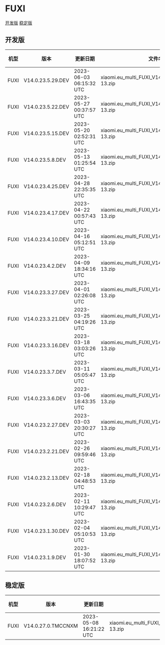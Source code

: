 # FUXI
[开发版](#开发版)  [稳定版](#稳定版)
## 开发版
| 机型 | 版本 | 更新日期 | 文件名 | 大小 | 下载链接 |
| ---- | ---- | ---- | ---- | ---- | ---- |
| FUXI | V14.0.23.5.29.DEV | 2023-06-03 06:15:32 UTC | xiaomi.eu_multi_FUXI_V14.0.23.5.29.DEV_v14-13.zip | 5.9 GB | [SourceForge](https://sourceforge.net/projects/xiaomi-eu-multilang-miui-roms/files/xiaomi.eu/MIUI-WEEKLY-RELEASES/V14.0.23.5.29.DEV/xiaomi.eu_multi_FUXI_V14.0.23.5.29.DEV_v14-13.zip/download) |
| FUXI | V14.0.23.5.22.DEV | 2023-05-27 00:37:57 UTC | xiaomi.eu_multi_FUXI_V14.0.23.5.22.DEV_v14-13.zip | 5.9 GB | [SourceForge](https://sourceforge.net/projects/xiaomi-eu-multilang-miui-roms/files/xiaomi.eu/MIUI-WEEKLY-RELEASES/V14.0.23.5.22.DEV/xiaomi.eu_multi_FUXI_V14.0.23.5.22.DEV_v14-13.zip/download) |
| FUXI | V14.0.23.5.15.DEV | 2023-05-20 02:52:31 UTC | xiaomi.eu_multi_FUXI_V14.0.23.5.15.DEV_v14-13.zip | 5.9 GB | [SourceForge](https://sourceforge.net/projects/xiaomi-eu-multilang-miui-roms/files/xiaomi.eu/MIUI-WEEKLY-RELEASES/V14.0.23.5.15.DEV/xiaomi.eu_multi_FUXI_V14.0.23.5.15.DEV_v14-13.zip/download) |
| FUXI | V14.0.23.5.8.DEV | 2023-05-13 01:25:54 UTC | xiaomi.eu_multi_FUXI_V14.0.23.5.8.DEV_v14-13.zip | 5.9 GB | [SourceForge](https://sourceforge.net/projects/xiaomi-eu-multilang-miui-roms/files/xiaomi.eu/MIUI-WEEKLY-RELEASES/V14.0.23.5.8.DEV/xiaomi.eu_multi_FUXI_V14.0.23.5.8.DEV_v14-13.zip/download) |
| FUXI | V14.0.23.4.25.DEV | 2023-04-28 22:35:35 UTC | xiaomi.eu_multi_FUXI_V14.0.23.4.25.DEV_v14-13.zip | 5.9 GB | [SourceForge](https://sourceforge.net/projects/xiaomi-eu-multilang-miui-roms/files/xiaomi.eu/MIUI-WEEKLY-RELEASES/V14.0.23.4.25.DEV/xiaomi.eu_multi_FUXI_V14.0.23.4.25.DEV_v14-13.zip/download) |
| FUXI | V14.0.23.4.17.DEV | 2023-04-22 00:57:43 UTC | xiaomi.eu_multi_FUXI_V14.0.23.4.17.DEV_v14-13.zip | 5.9 GB | [SourceForge](https://sourceforge.net/projects/xiaomi-eu-multilang-miui-roms/files/xiaomi.eu/MIUI-WEEKLY-RELEASES/V14.0.23.4.17.DEV/xiaomi.eu_multi_FUXI_V14.0.23.4.17.DEV_v14-13.zip/download) |
| FUXI | V14.0.23.4.10.DEV | 2023-04-16 05:12:51 UTC | xiaomi.eu_multi_FUXI_V14.0.23.4.10.DEV_v14-13.zip | 5.9 GB | [SourceForge](https://sourceforge.net/projects/xiaomi-eu-multilang-miui-roms/files/xiaomi.eu/MIUI-WEEKLY-RELEASES/V14.0.23.4.10.DEV/xiaomi.eu_multi_FUXI_V14.0.23.4.10.DEV_v14-13.zip/download) |
| FUXI | V14.0.23.4.2.DEV | 2023-04-09 18:34:16 UTC | xiaomi.eu_multi_FUXI_V14.0.23.4.2.DEV_v14-13.zip | 5.9 GB | [SourceForge](https://sourceforge.net/projects/xiaomi-eu-multilang-miui-roms/files/xiaomi.eu/MIUI-WEEKLY-RELEASES/V14.0.23.4.2.DEV/xiaomi.eu_multi_FUXI_V14.0.23.4.2.DEV_v14-13.zip/download) |
| FUXI | V14.0.23.3.27.DEV | 2023-04-01 02:26:08 UTC | xiaomi.eu_multi_FUXI_V14.0.23.3.27.DEV_v14-13.zip | 5.9 GB | [SourceForge](https://sourceforge.net/projects/xiaomi-eu-multilang-miui-roms/files/xiaomi.eu/MIUI-WEEKLY-RELEASES/V14.0.23.3.27.DEV/xiaomi.eu_multi_FUXI_V14.0.23.3.27.DEV_v14-13.zip/download) |
| FUXI | V14.0.23.3.21.DEV | 2023-03-25 04:19:26 UTC | xiaomi.eu_multi_FUXI_V14.0.23.3.21.DEV_v14-13.zip | 5.9 GB | [SourceForge](https://sourceforge.net/projects/xiaomi-eu-multilang-miui-roms/files/xiaomi.eu/MIUI-WEEKLY-RELEASES/V14.0.23.3.21.DEV/xiaomi.eu_multi_FUXI_V14.0.23.3.21.DEV_v14-13.zip/download) |
| FUXI | V14.0.23.3.16.DEV | 2023-03-18 03:03:26 UTC | xiaomi.eu_multi_FUXI_V14.0.23.3.16.DEV_v14-13.zip | 5.9 GB | [SourceForge](https://sourceforge.net/projects/xiaomi-eu-multilang-miui-roms/files/xiaomi.eu/MIUI-WEEKLY-RELEASES/V14.0.23.3.16.DEV/xiaomi.eu_multi_FUXI_V14.0.23.3.16.DEV_v14-13.zip/download) |
| FUXI | V14.0.23.3.7.DEV | 2023-03-11 05:05:47 UTC | xiaomi.eu_multi_FUXI_V14.0.23.3.7.DEV_v14-13.zip | 5.9 GB | [SourceForge](https://sourceforge.net/projects/xiaomi-eu-multilang-miui-roms/files/xiaomi.eu/MIUI-WEEKLY-RELEASES/V14.0.23.3.7.DEV/xiaomi.eu_multi_FUXI_V14.0.23.3.7.DEV_v14-13.zip/download) |
| FUXI | V14.0.23.3.6.DEV | 2023-03-06 16:43:35 UTC | xiaomi.eu_multi_FUXI_V14.0.23.3.6.DEV_v14-13.zip | 5.9 GB | [SourceForge](https://sourceforge.net/projects/xiaomi-eu-multilang-miui-roms/files/xiaomi.eu/MIUI-WEEKLY-RELEASES/V14.0.23.3.6.DEV/xiaomi.eu_multi_FUXI_V14.0.23.3.6.DEV_v14-13.zip/download) |
| FUXI | V14.0.23.2.27.DEV | 2023-03-03 20:30:27 UTC | xiaomi.eu_multi_FUXI_V14.0.23.2.27.DEV_v14-13.zip | 5.9 GB | [SourceForge](https://sourceforge.net/projects/xiaomi-eu-multilang-miui-roms/files/xiaomi.eu/MIUI-WEEKLY-RELEASES/V14.0.23.2.27.DEV/xiaomi.eu_multi_FUXI_V14.0.23.2.27.DEV_v14-13.zip/download) |
| FUXI | V14.0.23.2.21.DEV | 2023-02-26 09:59:46 UTC | xiaomi.eu_multi_FUXI_V14.0.23.2.21.DEV_v14-13.zip | 5.9 GB | [SourceForge](https://sourceforge.net/projects/xiaomi-eu-multilang-miui-roms/files/xiaomi.eu/MIUI-WEEKLY-RELEASES/V14.0.23.2.21.DEV/xiaomi.eu_multi_FUXI_V14.0.23.2.21.DEV_v14-13.zip/download) |
| FUXI | V14.0.23.2.13.DEV | 2023-02-18 04:48:53 UTC | xiaomi.eu_multi_FUXI_V14.0.23.2.13.DEV_v14-13.zip | 5.9 GB | [SourceForge](https://sourceforge.net/projects/xiaomi-eu-multilang-miui-roms/files/xiaomi.eu/MIUI-WEEKLY-RELEASES/V14.0.23.2.13.DEV/xiaomi.eu_multi_FUXI_V14.0.23.2.13.DEV_v14-13.zip/download) |
| FUXI | V14.0.23.2.6.DEV | 2023-02-11 10:29:47 UTC | xiaomi.eu_multi_FUXI_V14.0.23.2.6.DEV_v14-13.zip | 5.9 GB | [SourceForge](https://sourceforge.net/projects/xiaomi-eu-multilang-miui-roms/files/xiaomi.eu/MIUI-WEEKLY-RELEASES/V14.0.23.2.6.DEV/xiaomi.eu_multi_FUXI_V14.0.23.2.6.DEV_v14-13.zip/download) |
| FUXI | V14.0.23.1.30.DEV | 2023-02-04 05:10:53 UTC | xiaomi.eu_multi_FUXI_V14.0.23.1.30.DEV_v14-13.zip | 5.9 GB | [SourceForge](https://sourceforge.net/projects/xiaomi-eu-multilang-miui-roms/files/xiaomi.eu/MIUI-WEEKLY-RELEASES/V14.0.23.1.30.DEV/xiaomi.eu_multi_FUXI_V14.0.23.1.30.DEV_v14-13.zip/download) |
| FUXI | V14.0.23.1.9.DEV | 2023-01-30 18:07:52 UTC | xiaomi.eu_multi_FUXI_V14.0.23.1.9.DEV_v14-13.zip | 5.9 GB | [SourceForge](https://sourceforge.net/projects/xiaomi-eu-multilang-miui-roms/files/xiaomi.eu/MIUI-WEEKLY-RELEASES/V14.0.23.1.9.DEV/xiaomi.eu_multi_FUXI_V14.0.23.1.9.DEV_v14-13.zip/download) |
## 稳定版
| 机型 | 版本 | 更新日期 | 文件名 | 大小 | 下载链接 |
| ---- | ---- | ---- | ---- | ---- | ---- |
| FUXI | V14.0.27.0.TMCCNXM | 2023-05-08 16:21:22 UTC | xiaomi.eu_multi_FUXI_V14.0.27.0.TMCCNXM_v14-13.zip | 5.9 GB | [SourceForge](https://sourceforge.net/projects/xiaomi-eu-multilang-miui-roms/files/xiaomi.eu/MIUI-STABLE-RELEASES/MIUIv14/xiaomi.eu_multi_FUXI_V14.0.27.0.TMCCNXM_v14-13.zip/download) |
